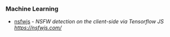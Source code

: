 ### Machine Learning

- [nsfwjs](https://github.com/infinitered/nsfwjs) - _NSFW detection on the client-side via Tensorflow JS https://nsfwjs.com/_
